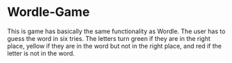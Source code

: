 # Wordle-Game
This is game has basically the same functionality as Wordle. The user has to guess the word in six tries. The letters turn green if they are in the right place, yellow if they are in the word but not in the right place, and red if the letter is not in the word.
